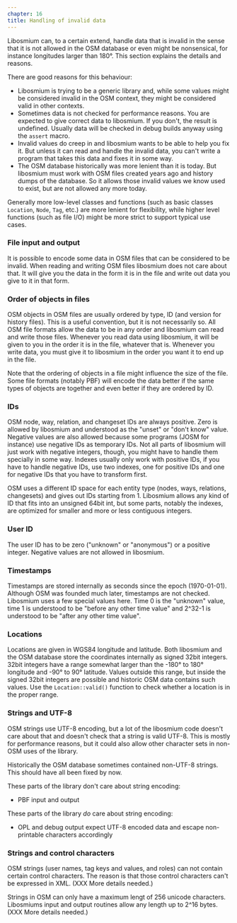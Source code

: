 ```yaml
---
chapter: 16
title: Handling of invalid data
---
```


Libosmium can, to a certain extend, handle data that is invalid in the sense
that it is not allowed in the OSM database or even might be nonsensical, for
instance longitudes larger than 180°. This section explains the details and
reasons.

There are good reasons for this behaviour:

* Libosmium is trying to be a generic library and, while some values might be
  considered invalid in the OSM context, they might be considered valid in
  other contexts.
* Sometimes data is not checked for performance reasons. You are expected to
  give correct data to libosmium. If you don't, the result is undefined.
  Usually data will be checked in debug builds anyway using the `assert` macro.
* Invalid values do creep in and libosmium wants to be able to help you fix it.
  But unless it can read and handle the invalid data, you can't write a program
  that takes this data and fixes it in some way.
* The OSM database historically was more lenient than it is today. But
  libosmium must work with OSM files created years ago and history dumps of
  the database. So it allows those invalid values we know used to exist, but
  are not allowed any more today.

Generally more low-level classes and functions (such as basic classes
`Location`, `Node`, `Tag`, etc.) are more lenient for flexibility, while higher
level functions (such as file I/O) might be more strict to support typical use
cases.

### File input and output

It is possible to encode some data in OSM files that can be considered to be
invalid. When reading and writing OSM files libosmium does not care about that.
It will give you the data in the form it is in the file and write out data you
give to it in that form.

### Order of objects in files

OSM objects in OSM files are usually ordered by type, ID (and version for
history files). This is a useful convention, but it is not necessarily so.
All OSM file formats allow the data to be in any order and libosmium can read
and write those files. Whenever you read data using libosmium, it will be
given to you in the order it is in the file, whatever that is. Whenever you
write data, you must give it to libosmium in the order you want it to end up
in the file.

Note that the ordering of objects in a file might influence the size of the
file. Some file formats (notably PBF) will encode the data better if the same
types of objects are together and even better if they are ordered by ID.

### IDs

OSM node, way, relation, and changeset IDs are always positive. Zero is allowed
by libosmium and understood as the "unset" or "don't know" value. Negative
values are also allowed because some programs (JOSM for instance) use negative
IDs as temporary IDs. Not all parts of libosmium will just work with negative
integers, though, you might have to handle them specially in some way. Indexes
usually only work with positive IDs, if you have to handle negative IDs,
use two indexes, one for positive IDs and one for negative IDs that you have
to transform first.

OSM uses a different ID space for each entity type (nodes, ways, relations,
changesets) and gives out IDs starting from 1. Libosmium allows any kind of
ID that fits into an unsigned 64bit int, but some parts, notably the indexes,
are optimized for smaller and more or less contiguous integers.

### User ID

The user ID has to be zero ("unknown" or "anonymous") or a positive integer.
Negative values are not allowed in libosmium.

### Timestamps

Timestamps are stored internally as seconds since the epoch (1970-01-01).
Although OSM was founded much later, timestamps are not checked. Libosmium
uses a few special values here. Time 0 is the "unknown" value, time 1 is
understood to be "before any other time value" and 2^32-1 is understood to be
"after any other time value".

### Locations

Locations are given in WGS84 longitude and latitude. Both libosmium and
the OSM database store the coordinates internally as signed 32bit integers.
32bit integers have a range somewhat larger than the -180° to 180° longitude
and -90° to 90° latitude. Values outside this range, but inside the signed
32bit integers are possible and historic OSM data contains such values. Use
the `Location::valid()` function to check whether a location is in the proper
range.

### Strings and UTF-8

OSM strings use UTF-8 encoding, but a lot of the libosmium code doesn't care
about that and doesn't check that a string is valid UTF-8. This is mostly for
performance reasons, but it could also allow other character sets in non-OSM
uses of the library.

Historically the OSM database sometimes contained non-UTF-8 strings. This
should have all been fixed by now.

These parts of the library don't care about string encoding:

* PBF input and output

These parts of the library *do* care about string encoding:

* OPL and debug output expect UTF-8 encoded data and escape non-printable
  characters accordingly

### Strings and control characters

OSM strings (user names, tag keys and values, and roles) can not contain
certain control characters. The reason is that those control characters can't
be expressed in XML. (XXX More details needed.)

Strings in OSM can only have a maximum lengt of 256 unicode characters.
Libosmiums input and output routines allow any length up to 2^16 bytes.
(XXX More details needed.)

